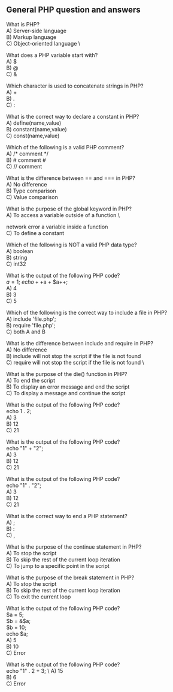 ## General PHP question and answers 

What is PHP? \
A) Server-side language \
B) Markup language \
C) Object-oriented language \

What does a PHP variable start with? \
A) $ \
B) @ \
C) &

Which character is used to concatenate strings in PHP? \
A) + \
B) . \
C) :

What is the correct way to declare a constant in PHP? \
A) define(name,value) \
B) constant(name,value) \
C) const(name,value)

Which of the following is a valid PHP comment? \
A) /* comment */ \
B) # comment # \
C) // comment

What is the difference between == and === in PHP? \
A) No difference \
B) Type comparison \
C) Value comparison

What is the purpose of the global keyword in PHP? \
A) To access a variable outside of a function \

network error
a variable inside a function \
C) To define a constant

Which of the following is NOT a valid PHP data type? \
A) boolean \
B) string \
C) int32

What is the output of the following PHP code? \
$a = 1; \
echo ++$a + $a++; \
A) 4 \
B) 3 \
C) 5

Which of the following is the correct way to include a file in PHP? \
A) include 'file.php'; \
B) require 'file.php'; \
C) both A and B

What is the difference between include and require in PHP? \
A) No difference \
B) include will not stop the script if the file is not found \
C) require will not stop the script if the file is not found \

What is the purpose of the die() function in PHP? \
A) To end the script \
B) To display an error message and end the script \
C) To display a message and continue the script

What is the output of the following PHP code? \
echo 1 . 2; \
A) 3 \
B) 12 \
C) 21

What is the output of the following PHP code? \
echo "1" + "2"; \
A) 3 \
B) 12 \
C) 21

What is the output of the following PHP code? \
echo "1" . "2"; \
A) 3 \
B) 12 \
C) 21

What is the correct way to end a PHP statement? \
A) ; \
B) : \
C) ,

What is the purpose of the continue statement in PHP? \
A) To stop the script \
B) To skip the rest of the current loop iteration \
C) To jump to a specific point in the script 

What is the purpose of the break statement in PHP? \
A) To stop the script \
B) To skip the rest of the current loop iteration \
C) To exit the current loop

What is the output of the following PHP code? \
$a = 5; \
$b = &$a; \
$b = 10; \
echo $a; \
A) 5 \
B) 10 \
C) Error

What is the output of the following PHP code? \
echo "1" . 2 + 3; \ 
A) 15 \
B) 6 \
C) Error
